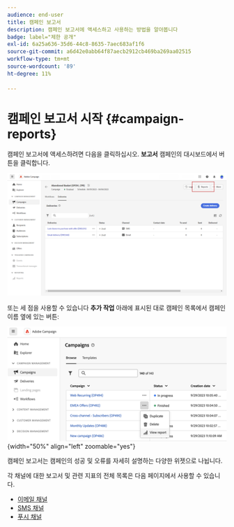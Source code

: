 ```yaml
---
audience: end-user
title: 캠페인 보고서
description: 캠페인 보고서에 액세스하고 사용하는 방법을 알아봅니다
badge: label="제한 공개"
exl-id: 6a25a636-35d6-44c8-8635-7aec683af1f6
source-git-commit: a6d42e0abb64f87aecb2912cb469ba269aa02515
workflow-type: tm+mt
source-wordcount: '89'
ht-degree: 11%

---
```


# 캠페인 보고서 시작 {#campaign-reports}

<!-- CAN BE REMOVED___
>[!CONTEXTUALHELP]
>id="acw_campaign_reporting_sending"
>title="Reporting Sending"
>abstract="The Sending tab within your report provides in-depth insights into your visitors' interactions with your deliveries and any potential errors they may have encountered."

>[!CONTEXTUALHELP]
>id="acw_campaign_reporting_tracking"
>title="Reporting tracking"
>abstract="The Tracking tab within your report offers valuable data, including recipient behavior per link, breakdown of opens and clicks, as well as detailed information about the most frequently clicked URLs during a delivery."
-->

캠페인 보고서에 액세스하려면 다음을 클릭하십시오. **보고서** 캠페인의 대시보드에서 버튼을 클릭합니다.

![](assets/campaign_report_email_13.png)

또는 세 점을 사용할 수 있습니다 **추가 작업** 아래에 표시된 대로 캠페인 목록에서 캠페인 이름 옆에 있는 버튼:

![](assets/campaign-reports-view.png){width="50%" align="left" zoomable="yes"}

캠페인 보고서는 캠페인의 성공 및 오류를 자세히 설명하는 다양한 위젯으로 나뉩니다.

각 채널에 대한 보고서 및 관련 지표의 전체 목록은 다음 페이지에서 사용할 수 있습니다.

* [이메일 채널](campaign-reports-email.md)
* [SMS 채널](campaign-reports-sms.md)
* [푸시 채널](campaign-reports-push.md)
